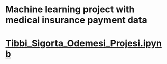 # Machine learning project with medical insurance payment data
# [Tibbi_Sigorta_Odemesi_Projesi.ipynb](https://colab.research.google.com/github/sellinkaya/T-bbi-Sigorta-demesi-ile-Makine-renmesi-Projesi/blob/main/Tibbi_Sigorta_Odemesi_Projesi.ipynb)

